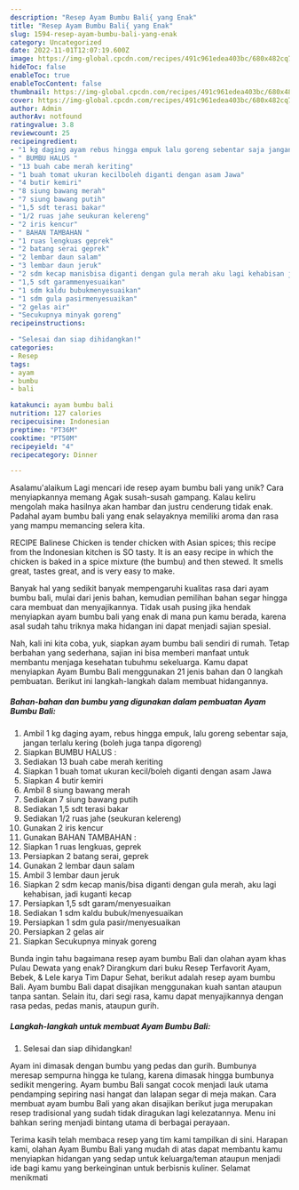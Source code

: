 ```yaml
---
description: "Resep Ayam Bumbu Bali{ yang Enak"
title: "Resep Ayam Bumbu Bali{ yang Enak"
slug: 1594-resep-ayam-bumbu-bali-yang-enak
category: Uncategorized
date: 2022-11-01T12:07:19.600Z
image: https://img-global.cpcdn.com/recipes/491c961edea403bc/680x482cq70/ayam-bumbu-bali-foto-resep-utama.jpg
hideToc: false
enableToc: true
enableTocContent: false
thumbnail: https://img-global.cpcdn.com/recipes/491c961edea403bc/680x482cq70/ayam-bumbu-bali-foto-resep-utama.jpg
cover: https://img-global.cpcdn.com/recipes/491c961edea403bc/680x482cq70/ayam-bumbu-bali-foto-resep-utama.jpg
author: Admin
authorAv: notfound
ratingvalue: 3.8
reviewcount: 25
recipeingredient:
- "1 kg daging ayam rebus hingga empuk lalu goreng sebentar saja jangan terlalu kering boleh juga tanpa digoreng"
- " BUMBU HALUS "
- "13 buah cabe merah keriting"
- "1 buah tomat ukuran kecilboleh diganti dengan asam Jawa"
- "4 butir kemiri"
- "8 siung bawang merah"
- "7 siung bawang putih"
- "1,5 sdt terasi bakar"
- "1/2 ruas jahe seukuran kelereng"
- "2 iris kencur"
- " BAHAN TAMBAHAN "
- "1 ruas lengkuas geprek"
- "2 batang serai geprek"
- "2 lembar daun salam"
- "3 lembar daun jeruk"
- "2 sdm kecap manisbisa diganti dengan gula merah aku lagi kehabisan jadi kuganti kecap"
- "1,5 sdt garammenyesuaikan"
- "1 sdm kaldu bubukmenyesuaikan"
- "1 sdm gula pasirmenyesuaikan"
- "2 gelas air"
- "Secukupnya minyak goreng"
recipeinstructions:

- "Selesai dan siap dihidangkan!"
categories:
- Resep
tags:
- ayam
- bumbu
- bali

katakunci: ayam bumbu bali 
nutrition: 127 calories
recipecuisine: Indonesian
preptime: "PT36M"
cooktime: "PT50M"
recipeyield: "4"
recipecategory: Dinner

---
```



Asalamu'alaikum Lagi mencari ide resep ayam bumbu bali yang unik? Cara menyiapkannya memang Agak susah-susah gampang. Kalau keliru mengolah maka hasilnya akan hambar dan justru cenderung tidak enak. Padahal ayam bumbu bali yang enak selayaknya memiliki aroma dan rasa yang mampu memancing selera kita.


RECIPE Balinese Chicken is tender chicken with Asian spices; this recipe from the Indonesian kitchen is SO tasty. It is an easy recipe in which the chicken is baked in a spice mixture (the bumbu) and then stewed. It smells great, tastes great, and is very easy to make.

Banyak hal yang sedikit banyak mempengaruhi kualitas rasa dari ayam bumbu bali, mulai dari jenis bahan, kemudian pemilihan bahan segar hingga cara membuat dan menyajikannya. Tidak usah pusing jika hendak menyiapkan ayam bumbu bali yang enak di mana pun kamu berada, karena asal sudah tahu triknya maka hidangan ini dapat menjadi sajian spesial.


Nah, kali ini kita coba, yuk, siapkan ayam bumbu bali sendiri di rumah. Tetap berbahan yang sederhana, sajian ini bisa memberi manfaat untuk membantu menjaga kesehatan tubuhmu sekeluarga. Kamu dapat menyiapkan Ayam Bumbu Bali menggunakan 21 jenis bahan dan 0 langkah pembuatan. Berikut ini langkah-langkah dalam membuat hidangannya.

<!--inarticleads1-->

##### Bahan-bahan dan bumbu yang digunakan dalam pembuatan Ayam Bumbu Bali:

1. Ambil 1 kg daging ayam, rebus hingga empuk, lalu goreng sebentar saja, jangan terlalu kering (boleh juga tanpa digoreng)
1. Siapkan  BUMBU HALUS :
1. Sediakan 13 buah cabe merah keriting
1. Siapkan 1 buah tomat ukuran kecil/boleh diganti dengan asam Jawa
1. Siapkan 4 butir kemiri
1. Ambil 8 siung bawang merah
1. Sediakan 7 siung bawang putih
1. Sediakan 1,5 sdt terasi bakar
1. Sediakan 1/2 ruas jahe (seukuran kelereng)
1. Gunakan 2 iris kencur
1. Gunakan  BAHAN TAMBAHAN :
1. Siapkan 1 ruas lengkuas, geprek
1. Persiapkan 2 batang serai, geprek
1. Gunakan 2 lembar daun salam
1. Ambil 3 lembar daun jeruk
1. Siapkan 2 sdm kecap manis/bisa diganti dengan gula merah, aku lagi kehabisan, jadi kuganti kecap
1. Persiapkan 1,5 sdt garam/menyesuaikan
1. Sediakan 1 sdm kaldu bubuk/menyesuaikan
1. Persiapkan 1 sdm gula pasir/menyesuaikan
1. Persiapkan 2 gelas air
1. Siapkan Secukupnya minyak goreng


Bunda ingin tahu bagaimana resep ayam bumbu Bali dan olahan ayam khas Pulau Dewata yang enak? Dirangkum dari buku Resep Terfavorit Ayam, Bebek, &amp; Lele karya Tim Dapur Sehat, berikut adalah resep ayam bumbu Bali. Ayam bumbu Bali dapat disajikan menggunakan kuah santan ataupun tanpa santan. Selain itu, dari segi rasa, kamu dapat menyajikannya dengan rasa pedas, pedas manis, ataupun gurih. 

<!--inarticleads2-->

##### Langkah-langkah untuk membuat Ayam Bumbu Bali:


1. Selesai dan siap dihidangkan!

Ayam ini dimasak dengan bumbu yang pedas dan gurih. Bumbunya meresap sempurna hingga ke tulang, karena dimasak hingga bumbunya sedikit mengering. Ayam bumbu Bali sangat cocok menjadi lauk utama pendamping sepiring nasi hangat dan lalapan segar di meja makan. Cara membuat ayam bumbu Bali yang akan disajikan berikut juga merupakan resep tradisional yang sudah tidak diragukan lagi kelezatannya. Menu ini bahkan sering menjadi bintang utama di berbagai perayaan. 

Terima kasih telah membaca resep yang tim kami tampilkan di sini. Harapan kami, olahan Ayam Bumbu Bali yang mudah di atas dapat membantu kamu menyiapkan hidangan yang sedap untuk keluarga/teman ataupun menjadi ide bagi kamu yang berkeinginan untuk berbisnis kuliner. Selamat menikmati
